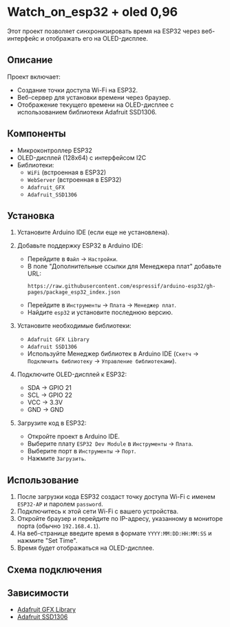 # Watch_on_esp32 + oled 0,96

Этот проект позволяет синхронизировать время на ESP32 через веб-интерфейс и отображать его на OLED-дисплее.

## Описание

Проект включает:
- Создание точки доступа Wi-Fi на ESP32.
- Веб-сервер для установки времени через браузер.
- Отображение текущего времени на OLED-дисплее с использованием библиотеки Adafruit SSD1306.

## Компоненты

- Микроконтроллер ESP32
- OLED-дисплей (128x64) с интерфейсом I2C
- Библиотеки:
  - `WiFi` (встроенная в ESP32)
  - `WebServer` (встроенная в ESP32)
  - `Adafruit_GFX`
  - `Adafruit_SSD1306`

## Установка

1. Установите Arduino IDE (если еще не установлена).
2. Добавьте поддержку ESP32 в Arduino IDE:
   - Перейдите в `Файл` -> `Настройки`.
   - В поле "Дополнительные ссылки для Менеджера плат" добавьте URL:
     ```
     https://raw.githubusercontent.com/espressif/arduino-esp32/gh-pages/package_esp32_index.json
     ```
   - Перейдите в `Инструменты` -> `Плата` -> `Менеджер плат`.
   - Найдите `esp32` и установите последнюю версию.

3. Установите необходимые библиотеки:
   - `Adafruit GFX Library`
   - `Adafruit SSD1306`
   - Используйте Менеджер библиотек в Arduino IDE (`Скетч` -> `Подключить библиотеку` -> `Управление библиотеками`).

4. Подключите OLED-дисплей к ESP32:
   - SDA -> GPIO 21
   - SCL -> GPIO 22
   - VCC -> 3.3V
   - GND -> GND

5. Загрузите код в ESP32:
   - Откройте проект в Arduino IDE.
   - Выберите плату `ESP32 Dev Module` в `Инструменты` -> `Плата`.
   - Выберите порт в `Инструменты` -> `Порт`.
   - Нажмите `Загрузить`.

## Использование

1. После загрузки кода ESP32 создаст точку доступа Wi-Fi с именем `ESP32-AP` и паролем `password`.
2. Подключитесь к этой сети Wi-Fi с вашего устройства.
3. Откройте браузер и перейдите по IP-адресу, указанному в мониторе порта (обычно `192.168.4.1`).
4. На веб-странице введите время в формате `YYYY:MM:DD:HH:MM:SS` и нажмите "Set Time".
5. Время будет отображаться на OLED-дисплее.

## Схема подключения

## Зависимости

- [Adafruit GFX Library](https://github.com/adafruit/Adafruit-GFX-Library)
- [Adafruit SSD1306](https://github.com/adafruit/Adafruit_SSD1306)

